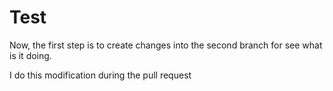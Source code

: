 # Test

Now, the first step is to create changes into the second branch for see what is it doing.


I do this modification during the pull request
